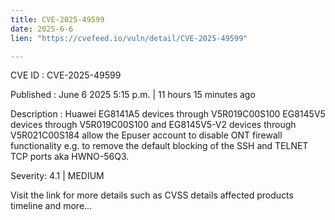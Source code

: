 ```yaml
---
title: CVE-2025-49599
date: 2025-6-6
lien: "https://cvefeed.io/vuln/detail/CVE-2025-49599"

---
```


CVE ID : CVE-2025-49599

Published :  June 6
2025
5:15 p.m. | 11 hours
15 minutes ago

Description : Huawei EG8141A5 devices through V5R019C00S100
EG8145V5 devices through V5R019C00S100
and EG8145V5-V2 devices through V5R021C00S184 allow the Epuser account to disable ONT firewall functionality
e.g.
to remove the default blocking of the SSH and TELNET TCP ports
aka HWNO-56Q3.

Severity: 4.1 | MEDIUM

Visit the link for more details
such as CVSS details
affected products
timeline
and more...
